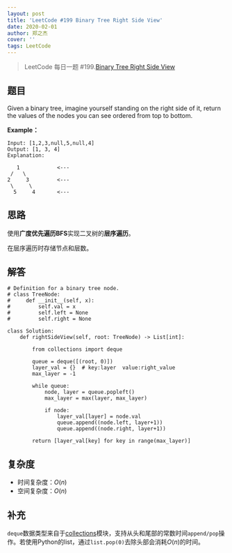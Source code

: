 ```yaml
---
layout: post
title: 'LeetCode #199 Binary Tree Right Side View'
date: 2020-02-01
author: 郑之杰
cover: ''
tags: LeetCode
---
```


> LeetCode 每日一题 #199.[Binary Tree Right Side View](https://leetcode-cn.com/problems/binary-tree-right-side-view/)

## 题目
Given a binary tree, imagine yourself standing on the right side of it, return the values of the nodes you can see ordered from top to bottom.

**Example：**
```
Input: [1,2,3,null,5,null,4]
Output: [1, 3, 4]
Explanation:

   1            <---
 /   \
2     3         <---
 \     \
  5     4       <---
```


## 思路
使用**广度优先遍历BFS**实现二叉树的**层序遍历**。

在层序遍历时存储节点和层数。

## 解答
```
# Definition for a binary tree node.
# class TreeNode:
#     def __init__(self, x):
#         self.val = x
#         self.left = None
#         self.right = None

class Solution:
    def rightSideView(self, root: TreeNode) -> List[int]:

        from collections import deque

        queue = deque([(root, 0)])
        layer_val = {}  # key:layer  value:right_value
        max_layer = -1

        while queue:
            node, layer = queue.popleft()
            max_layer = max(layer, max_layer)

            if node:
                layer_val[layer] = node.val
                queue.append((node.left, layer+1))
                queue.append((node.right, layer+1))

        return [layer_val[key] for key in range(max_layer)]
```

## 复杂度
- 时间复杂度：$O(n)$
- 空间复杂度：$O(n)$

## 补充
```deque```数据类型来自于[collections](https://docs.python.org/3/library/collections.html)模块，支持从头和尾部的常数时间```append/pop```操作。若使用Python的list，通过```list.pop(0)```去除头部会消耗$O(n)$的时间。